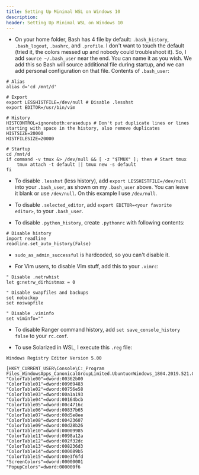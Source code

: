 ```yaml
---
title: Setting Up Minimal WSL on Windows 10
description:
header: Setting Up Minimal WSL on Windows 10
---
```


* On your home folder, Bash has 4 file by default: `.bash_history`, `.bash_logout`, `.bashrc`, and `.profile`. I don't want to touch the default (tried it, the colors messed up and nobody could troubleshoot it). So, I add `source ~/.bash_user` near the end. You can name it as you wish. We add this so Bash will source additional file during startup, and we can add personal configuration on that file. Contents of `.bash_user`:

```
# Alias
alias d='cd /mnt/d'

# Export
export LESSHISTFILE=/dev/null # Disable .lesshst
export EDITOR=/usr/bin/vim

# History
HISTCONTROL=ignoreboth:erasedups # Don't put duplicate lines or lines starting with space in the history, also remove duplicates
HISTSIZE=20000
HISTFILESIZE=20000

# Startup
cd /mnt/d
if command -v tmux &> /dev/null && [ -z "$TMUX" ]; then # Start tmux
    tmux attach -t default || tmux new -s default
fi
```

* To disable `.lesshst` (less history), add `export LESSHISTFILE=/dev/null` into your `.bash_user`, as shown on my `.bash_user` above. You can leave it blank or use `/dev/null`. On this example I use `/dev/null`.

* To disable `.selected_editor`, add `export EDITOR=<your favorite editor>`, to your `.bash_user`.

* To disable `.python_history`, create `.pythonrc` with following contents:

```
# Disable history
import readline
readline.set_auto_history(False)
```

* `sudo_as_admin_successful` is hardcoded, so you can't disable it.

* For Vim users, to disable Vim stuff, add this to your `.vimrc`:

```
" Disable .netrwhist
let g:netrw_dirhistmax = 0

" Disable swapfiles and backups
set nobackup
set noswapfile

" Disable .viminfo
set viminfo=""
```

* To disable Ranger command history, add `set save_console_history false` to your `rc.conf`.

* To use Solarized in WSL, I execute this `.reg` file:

```
Windows Registry Editor Version 5.00

[HKEY_CURRENT_USER\Console\C:_Program Files_WindowsApps_CanonicalGroupLimited.UbuntuonWindows_1804.2019.521.0_x64__79rhkp1fndgsc_ubuntu.exe]
"ColorTable00"=dword:00362b00
"ColorTable01"=dword:00969483
"ColorTable02"=dword:00756e58
"ColorTable03"=dword:00a1a193
"ColorTable04"=dword:00164bcb
"ColorTable05"=dword:00c4716c
"ColorTable06"=dword:00837b65
"ColorTable07"=dword:00d5e8ee
"ColorTable08"=dword:00423607
"ColorTable09"=dword:00d28b26
"ColorTable10"=dword:00009985
"ColorTable11"=dword:0098a12a
"ColorTable12"=dword:002f32dc
"ColorTable13"=dword:008236d3
"ColorTable14"=dword:000089b5
"ColorTable15"=dword:00e3f6fd
"ScreenColors"=dword:00000001
"PopupColors"=dword:000000f6
```

